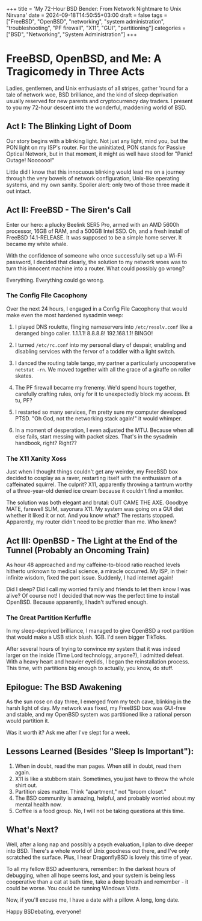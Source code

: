 +++
title = 'My 72-Hour BSD Bender: From Network Nightmare to Unix Nirvana'
date = 2024-09-18T14:50:55+03:00
draft = false
tags = ["FreeBSD", "OpenBSD", "networking", "system administration", "troubleshooting", "PF firewall", "X11", "GUI", "partitioning"]
categories = ["BSD", "Networking", "System Administration"]
+++

# FreeBSD, OpenBSD, and Me: A Tragicomedy in Three Acts

Ladies, gentlemen, and Unix enthusiasts of all stripes, gather 'round for a tale of network woe, BSD brilliance, and the kind of sleep deprivation usually reserved for new parents and cryptocurrency day traders. I present to you my 72-hour descent into the wonderful, maddening world of BSD.

## Act I: The Blinking Light of Doom

Our story begins with a blinking light. Not just any light, mind you, but the PON light on my ISP's router. For the uninitiated, PON stands for Passive Optical Network, but in that moment, it might as well have stood for "Panic! Outage! Noooooo!"

Little did I know that this innocuous blinking would lead me on a journey through the very bowels of network configuration, Unix-like operating systems, and my own sanity. Spoiler alert: only two of those three made it out intact.

## Act II: FreeBSD - The Siren's Call

Enter our hero: a plucky Beelink SER5 Pro, armed with an AMD 5600h processor, 16GB of RAM, and a 500GB Intel SSD. Oh, and a fresh install of FreeBSD 14.1-RELEASE. It was supposed to be a simple home server. It became my white whale.

With the confidence of someone who once successfully set up a Wi-Fi password, I decided that clearly, the solution to my network woes was to turn this innocent machine into a router. What could possibly go wrong?

Everything. Everything could go wrong.

### The Config File Cacophony

Over the next 24 hours, I engaged in a Config File Cacophony that would make even the most hardened sysadmin weep:

1. I played DNS roulette, flinging nameservers into `/etc/resolv.conf` like a deranged bingo caller. 1.1.1.1! 8.8.8.8! 192.168.1.1! BINGO!

2. I turned `/etc/rc.conf` into my personal diary of despair, enabling and disabling services with the fervor of a toddler with a light switch.

3. I danced the routing table tango, my partner a particularly uncooperative `netstat -rn`. We moved together with all the grace of a giraffe on roller skates.

4. The PF firewall became my frenemy. We'd spend hours together, carefully crafting rules, only for it to unexpectedly block my access. Et tu, PF?

5. I restarted so many services, I'm pretty sure my computer developed PTSD. "Oh God, not the networking stack again!" it would whimper.

6. In a moment of desperation, I even adjusted the MTU. Because when all else fails, start messing with packet sizes. That's in the sysadmin handbook, right? Right??

### The X11 Xanity Xoss

Just when I thought things couldn't get any weirder, my FreeBSD box decided to cosplay as a raver, restarting itself with the enthusiasm of a caffeinated squirrel. The culprit? X11, apparently throwing a tantrum worthy of a three-year-old denied ice cream because it couldn't find a monitor.

The solution was both elegant and brutal: OUT CAME THE AXE. Goodbye MATE, farewell SLIM, sayonara X11. My system was going on a GUI diet whether it liked it or not. And you know what? The restarts stopped. Apparently, my router didn't need to be prettier than me. Who knew?

## Act III: OpenBSD - The Light at the End of the Tunnel (Probably an Oncoming Train)

As hour 48 approached and my caffeine-to-blood ratio reached levels hitherto unknown to medical science, a miracle occurred. My ISP, in their infinite wisdom, fixed the port issue. Suddenly, I had internet again!

Did I sleep? Did I call my worried family and friends to let them know I was alive? Of course not! I decided that now was the perfect time to install OpenBSD. Because apparently, I hadn't suffered enough.

### The Great Partition Kerfuffle

In my sleep-deprived brilliance, I managed to give OpenBSD a root partition that would make a USB stick blush. 1GB. I'd seen bigger TikToks.

After several hours of trying to convince my system that it was indeed larger on the inside (Time Lord technology, anyone?), I admitted defeat. With a heavy heart and heavier eyelids, I began the reinstallation process. This time, with partitions big enough to actually, you know, do stuff.

## Epilogue: The BSD Awakening

As the sun rose on day three, I emerged from my tech cave, blinking in the harsh light of day. My network was fixed, my FreeBSD box was GUI-free and stable, and my OpenBSD system was partitioned like a rational person would partition it.

Was it worth it? Ask me after I've slept for a week.

## Lessons Learned (Besides "Sleep Is Important"):

1. When in doubt, read the man pages. When still in doubt, read them again.
2. X11 is like a stubborn stain. Sometimes, you just have to throw the whole shirt out.
3. Partition sizes matter. Think "apartment," not "broom closet."
4. The BSD community is amazing, helpful, and probably worried about my mental health now.
5. Coffee is a food group. No, I will not be taking questions at this time.

## What's Next?

Well, after a long nap and possibly a psych evaluation, I plan to dive deeper into BSD. There's a whole world of Unix goodness out there, and I've only scratched the surface. Plus, I hear DragonflyBSD is lovely this time of year.

To all my fellow BSD adventurers, remember: In the darkest hours of debugging, when all hope seems lost, and your system is being less cooperative than a cat at bath time, take a deep breath and remember - it could be worse. You could be running Windows Vista.

Now, if you'll excuse me, I have a date with a pillow. A long, long date.

Happy BSDebating, everyone!
